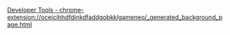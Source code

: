 [Developer Tools - chrome-extension://ocejcihhdfdinkdfaddgobkklgameneo/_generated_background_page.html](chrome-devtools://devtools/bundled/inspector.html?remoteBase=https://chrome-devtools-frontend.appspot.com/serve_file/@9da914b118cb0d10d715ccc4ad20575a0305a304/&dockSide=undocked)